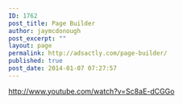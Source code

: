 ```yaml
---
ID: 1762
post_title: Page Builder
author: jaymcdonough
post_excerpt: ""
layout: page
permalink: http://adsactly.com/page-builder/
published: true
post_date: 2014-01-07 07:27:57
---
```

http://www.youtube.com/watch?v=Sc8aE-dCGGo